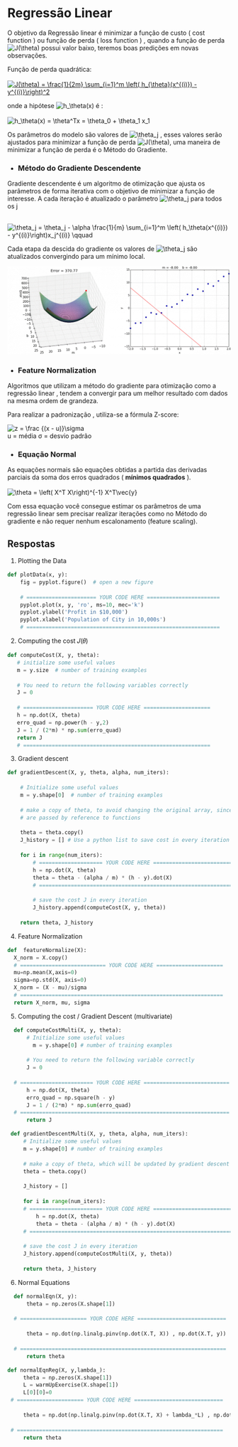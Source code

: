 # Regressão Linear
O objetivo da Regressão linear é minimizar a função de custo ( cost function ) ou função de perda ( loss function ) ,  quando a função de perda <img src="https://latex.codecogs.com/gif.latex?J(\theta)" title="J(\theta)" /> possui valor baixo, teremos boas predições em novas observações.

Função de perda quadrática:<br><br>
<a href="" target="_blank"><img src="https://latex.codecogs.com/gif.latex?J(\theta)&space;=&space;\frac{1}{2m}&space;\sum_{i=1}^m&space;\left(&space;h_{\theta}(x^{(i)})&space;-&space;y^{(i)}\right)^2" title="J(\theta) = \frac{1}{2m} \sum_{i=1}^m \left( h_{\theta}(x^{(i)}) - y^{(i)}\right)^2" /></a>

onde a hipótese <img src="https://latex.codecogs.com/gif.latex?h_\theta(x)" title="h_\theta(x)" /> é  : <br><br>
<img src="https://latex.codecogs.com/gif.latex?h_\theta(x)&space;=&space;\theta^Tx&space;=&space;\theta_0&space;&plus;&space;\theta_1&space;x_1" title="h_\theta(x) = \theta^Tx = \theta_0 + \theta_1 x_1" />

Os parâmetros do modelo são valores de <img src="https://latex.codecogs.com/gif.latex?\theta_j" title="\theta_j" /> , esses valores serão ajustados para minimizar a função de perda <img src="https://latex.codecogs.com/gif.latex?J(\theta)" title="J(\theta)" />, uma maneira de minimizar a função de perda é o Método do Gradiente.


* ### Método do Gradiente Descendente
Gradiente descendente é um algoritmo de otimização que ajusta os parâmetros de forma iterativa com o objetivo de minimizar a função de interesse.
A cada iteração é atualizado o parâmetro  <img src="https://latex.codecogs.com/gif.latex?\theta_j" title="\theta_j" />  para todos os j<br><br>

<img src="https://latex.codecogs.com/gif.latex?\theta_j&space;=&space;\theta_j&space;-&space;\alpha&space;\frac{1}{m}&space;\sum_{i=1}^m&space;\left(&space;h_\theta(x^{(i)})&space;-&space;y^{(i)}\right)x_j^{(i)}&space;\qquad" title="\theta_j = \theta_j - \alpha \frac{1}{m} \sum_{i=1}^m \left( h_\theta(x^{(i)}) - y^{(i)}\right)x_j^{(i)} \qquad" /><br>

Cada etapa da descida do gradiente os valores de <img src="https://latex.codecogs.com/gif.latex?\theta_j" title="\theta_j" />  são atualizados convergindo para um mínimo local.

<img src="gradiente.gif">

* ### Feature Normalization
Algoritmos que utilizam a método do gradiente para otimização como a regressão linear , tendem a convergir para um melhor resultado com dados na mesma ordem de grandeza.

Para realizar a padronização , utiliza-se a fórmula Z-score:<br>

<img src="https://latex.codecogs.com/gif.latex?z&space;=&space;\frac&space;{(x&space;-&space;u)}\sigma" title="z = \frac {(x - u)}\sigma" />
<br>
u = média 
σ = desvio padrão 

* ### Equação Normal
 As equações normais são equações obtidas a partida das derivadas parciais da soma dos erros quadrados ( **mínimos quadrados** ).<br>
 <br><img src="https://latex.codecogs.com/gif.latex?\theta&space;=&space;\left(&space;X^T&space;X\right)^{-1}&space;X^T\vec{y}" title="\theta = \left( X^T X\right)^{-1} X^T\vec{y}" />

Com essa equação você consegue estimar os parâmetros de uma regressão linear sem precisar realizar iterações como no Método do gradiente e não requer nenhum escalonamento (feature scaling).


## Respostas

1.  Plotting the Data
```python
def plotData(x, y):
    fig = pyplot.figure()  # open a new figure
    
    # ====================== YOUR CODE HERE ======================= 
    pyplot.plot(x, y, 'ro', ms=10, mec='k')
    pyplot.ylabel('Profit in $10,000')
    pyplot.xlabel('Population of City in 10,000s')
    # =============================================================
```
2. Computing the cost  𝐽(𝜃)
 ```python
 def computeCost(X, y, theta):
    # initialize some useful values
    m = y.size  # number of training examples
    
    # You need to return the following variables correctly
    J = 0
    
    # ====================== YOUR CODE HERE =====================   
    h = np.dot(X, theta)
    erro_quad = np.power(h - y,2)
    J = 1 / (2*m) * np.sum(erro_quad)  
    return J
    # ===========================================================
```

3. Gradient descent
```python
def gradientDescent(X, y, theta, alpha, num_iters):
 
    # Initialize some useful values
    m = y.shape[0]  # number of training examples
    
    # make a copy of theta, to avoid changing the original array, since numpy arrays
    # are passed by reference to functions
    
    theta = theta.copy()
    J_history = [] # Use a python list to save cost in every iteration
    
    for i in range(num_iters):
        # ==================== YOUR CODE HERE =========================
        h = np.dot(X, theta)
        theta = theta - (alpha / m) * (h - y).dot(X)
        # =============================================================
        
        # save the cost J in every iteration
        J_history.append(computeCost(X, y, theta))
    
    return theta, J_history
   ```
 
 4. Feature Normalization
  ```python
def  featureNormalize(X):
	X_norm = X.copy()
    # =========================== YOUR CODE HERE =====================
    mu=np.mean(X,axis=0)
    sigma=np.std(X, axis=0)
    X_norm = (X - mu)/sigma
    # ================================================================
    return X_norm, mu, sigma
```
  5. Computing the cost / Gradient Descent (multivariate)
  ```Python
    def computeCostMulti(X, y, theta):
	    # Initialize some useful values
		  m = y.shape[0] # number of training examples
    
	    # You need to return the following variable correctly
	    J = 0
    
    # ======================= YOUR CODE HERE ===========================
        h = np.dot(X, theta)
	    erro_quad = np.square(h - y)
	    J = 1 / (2*m) * np.sum(erro_quad) 
    # ==================================================================
	    return J
 ```
   ```Python
    def gradientDescentMulti(X, y, theta, alpha, num_iters):
	    # Initialize some useful values
	    m = y.shape[0] # number of training examples
    
	    # make a copy of theta, which will be updated by gradient descent
	    theta = theta.copy()
    
	    J_history = []
    
	    for i in range(num_iters):
        # ======================= YOUR CODE HERE ==========================
	        h = np.dot(X, theta)
	        theta = theta - (alpha / m) * (h - y).dot(X)
        # =================================================================
        
        # save the cost J in every iteration
	    J_history.append(computeCostMulti(X, y, theta))
    
	    return theta, J_history
 ```
  6. Normal Equations
  ```Python
    def normalEqn(X, y):
	    theta = np.zeros(X.shape[1])
    
    # ===================== YOUR CODE HERE ============================

	    theta = np.dot(np.linalg.pinv(np.dot(X.T, X)) , np.dot(X.T, y))
    
    # =================================================================
	    return theta
 ```
   ```Python
   def normalEqnReg(X, y,lambda_):
	    theta = np.zeros(X.shape[1])
	    L = warmUpExercise(X.shape[1])
	    L[0][0]=0
    # ===================== YOUR CODE HERE ============================

	    theta = np.dot(np.linalg.pinv(np.dot(X.T, X) + lambda_*L) , np.dot(X.T, y))
    
    # =================================================================
	    return theta
 ```
  
